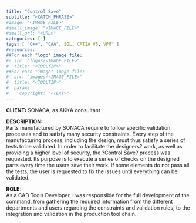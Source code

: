 ```yaml
---
title: "Control Save"
subtitle: "<CATCH_PHRASE>"
#image: "<IMAGE_FILE>"
#small_image: "<IMAGE_FILE>"
#small_url: "<URL>"
categories: [ ]
tags: [ "C++", "CAA", SQL, CATIA V5, VPM" ]
#resources:
##For each "logo" image file:
#- src: "logos/<IMAGE_FILE>"
#  title: "<TOOLTIP>"
##For each "image" image file:
#- src: "images/<IMAGE_FILE>"
#  title: "<TOOLTIP>"
#  params:
#    copyright: "<TEXT>"
---
```


<b>CLIENT:</b> SONACA, as AKKA consultant<br>

<b>DESCRIPTION:</b><br>
Parts manufactured by SONACA require to follow specific validation processes and to satisfy many security constraints. Every step of the manufacturing process, including the design, must thus satisfy a series of tests to be validated.
In order to facilitate the designers? work, as well as providing a higher level of security, the ?Control Save? process was requested. Its purpose is to execute a series of checks on the designed parts every time the users save their work. If some elements do not pass all the tests, the user is requested to fix the issues until everything can be validated.

<b>ROLE:</b><br>
As a CAD Tools Developer, I was responsible for the full development of the command, from gathering the required information from the different departments and users regarding the constraints and validation rules, to the integration and validation in the production tool chain.
